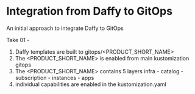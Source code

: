 # Integration from Daffy to GitOps

An initial approach to integrate Daffy to GitOps 

Take 01 - 
1. Daffy templates are built to gitops/<PRODUCT_SHORT_NAME>
2. The <PRODUCT_SHORT_NAME> is enabled from main kustomization gitops
3. The <PRODUCT_SHORT_NAME> contains 5 layers infra - catalog - subscription - instances - apps 
4. individual capabilities are enabled in the kustomization.yaml